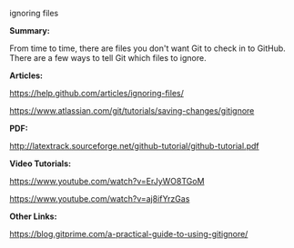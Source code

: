 ignoring files

**Summary:**

From time to time, there are files you don't want Git to check in to GitHub. There are a few ways to tell Git which files to ignore.

**Articles:**

https://help.github.com/articles/ignoring-files/

https://www.atlassian.com/git/tutorials/saving-changes/gitignore

**PDF:**

http://latextrack.sourceforge.net/github-tutorial/github-tutorial.pdf


**Video Tutorials:**

https://www.youtube.com/watch?v=ErJyWO8TGoM

https://www.youtube.com/watch?v=aj8ifYrzGas

**Other Links:**

https://blog.gitprime.com/a-practical-guide-to-using-gitignore/
